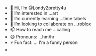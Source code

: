 - 👋 Hi, I’m @Londy2pretty4u
- 👀 I’m interested in ...art
- 🌱 I’m currently learning ...time tabels
- 💞️ I’m looking to collaborate on ...roblox
- 📫 How to reach me ...calling
- 😄 Pronouns: ...hm/hr
- ⚡ Fun fact: ... I'm a funny person
- 

<!---
Londy2pretty4u/Londy2pretty4u is a ✨ special ✨ repository because its `README.md` (this file) appears on your GitHub profile.
You can click the Preview link to take a look at your changes.
--->
